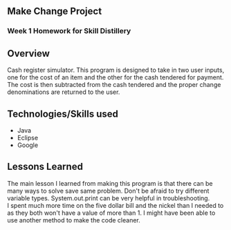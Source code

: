 ## Make Change Project

### Week 1 Homework for Skill Distillery

## Overview

Cash register simulator. This program is designed to take in two user inputs, one for the cost of an item and the other for the cash tendered for payment.  The cost is then subtracted from the cash tendered and the proper change denominations are returned to the user. 


## Technologies/Skills used

* Java
* Eclipse
* Google

## Lessons Learned
The main lesson I learned from making this program is that there can be many ways to solve save same problem.
Don't be afraid to try different variable types.
System.out.print can be very helpful in troubleshooting.  
I spent much more time on the five dollar bill and the nickel than I needed to as they both won't have a value of more than 1.
I might have been able to use another method to make the code cleaner. 